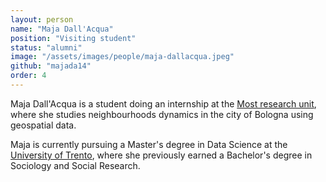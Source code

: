 ```yaml
---
layout: person
name: "Maja Dall'Acqua"
position: "Visiting student"
status: "alumni"
image: "/assets/images/people/maja-dallacqua.jpeg" 
github: "majada14" 
order: 4
---
```


Maja Dall'Acqua is a student doing an internship at the [Most research unit](/), where she studies neighbourhoods dynamics in the city of Bologna using geospatial data.

Maja is currently pursuing a Master's degree in Data Science at the [University of Trento](https://www.unitn.it/it), where she previously earned a Bachelor's degree in Sociology and Social Research. 
